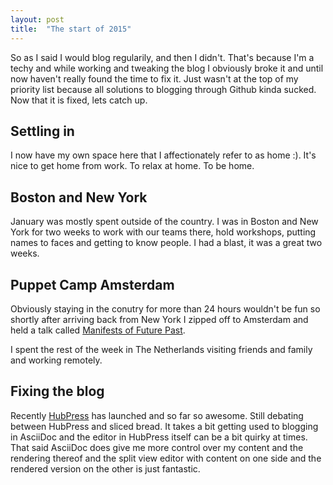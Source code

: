 ```yaml
---
layout: post
title:  "The start of 2015"
---
```


So as I said I would blog regularily, and then I didn't. That's because
I'm a techy and while working and tweaking the blog I obviously broke it
and until now haven't really found the time to fix it. Just wasn't at
the top of my priority list because all solutions to blogging through
Github kinda sucked. Now that it is fixed, lets catch up.

## Settling in

I now have my own space here that I affectionately refer to as home :).
It's nice to get home from work. To relax at home. To be home.

## Boston and New York

January was mostly spent outside of the country. I was in Boston and New
York for two weeks to work with our teams there, hold workshops, putting
names to faces and getting to know people. I had a blast, it was a great
two weeks.

## Puppet Camp Amsterdam

Obviously staying in the conutry for more than 24 hours wouldn't be fun
so shortly after arriving back from New York I zipped off to Amsterdam
and held a talk called
[Manifests of Future Past](https://www.youtube.com/watch?v=pOHQL0Nw2jo).

I spent the rest of the week in The Netherlands visiting friends and
family and working remotely.

## Fixing the blog

Recently [HubPress](https://github.com/HubPress/hubpress.io) has launched and so far so
awesome. Still debating between HubPress and sliced bread. It takes a
bit getting used to blogging in AsciiDoc and the editor in HubPress
itself can be a bit quirky at times. That said AsciiDoc does give me
more control over my content and the rendering thereof and the split
view editor with content on one side and the rendered version on the
other is just fantastic.
